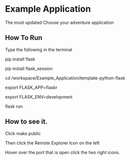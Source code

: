 # Example Application
The most updated Choose your adventure application

## How To Run
Type the following in the terminal 

pip install flask


pip install flask_session

cd /workspace/Example_Application/template-python-flask

export FLASK_APP=flaskr


export FLASK_ENV=development


flask run

## How to see it. 
Click make public 

Then click the Remote Explorer Icon on the left

Hover over the port that is open click the two right icons. 